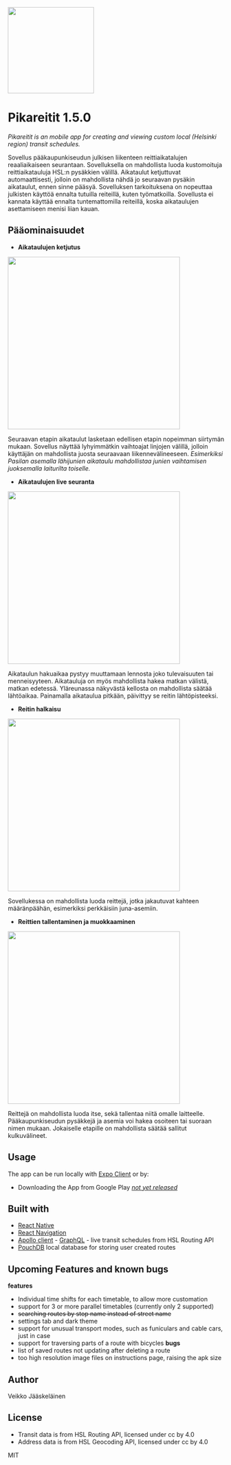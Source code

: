 

<img src="https://github.com/VeikkoAJ/pikareitit/blob/develop/assets/adaptive-icon.png" width="200">

# Pikareitit 1.5.0
*Pikareitit is an mobile app for creating and viewing custom local (Helsinki region) transit schedules.*

Sovellus pääkaupunkiseudun julkisen liikenteen reittiaikatalujen reaaliaikaiseen seurantaan. Sovelluksella on mahdollista luoda kustomoituja reittiaikatauluja HSL:n pysäkkien välillä. Aikataulut ketjuttuvat automaattisesti, jolloin on mahdollista nähdä jo seuraavan pysäkin aikataulut, ennen sinne pääsyä. Sovelluksen tarkoituksena on nopeuttaa julkisten käyttöä ennalta tutuilla reiteillä, kuten työmatkoilla. Sovellusta ei kannata käyttää ennalta tuntemattomilla reiteillä, koska aikataulujen asettamiseen menisi liian kauan.



## Pääominaisuudet

* **Aikataulujen ketjutus**
<img src="https://github.com/VeikkoAJ/pikareitit/blob/master/examplePics/route%20chaining.jpg" width="400">

Seuraavan etapin aikataulut lasketaan edellisen etapin nopeimman siirtymän mukaan. Sovellus näyttää lyhyimmätkin vaihtoajat linjojen välillä, jolloin käyttäjän on mahdollista juosta seuraavaan liikennevälineeseen. *Esimerkiksi Pasilan asemalla lähijunien aikataulu mahdollistaa junien vaihtamisen juoksemalla laiturilta toiselle.*

* **Aikataulujen live seuranta**
<img src="https://github.com/VeikkoAJ/pikareitit/blob/master/examplePics/realtimeRouting.jpg" width="400">

Aikataulun hakuaikaa pystyy muuttamaan lennosta joko tulevaisuuten tai menneisyyteen. Aikatauluja on myös mahdollista hakea matkan välistä, matkan edetessä. Yläreunassa näkyvästä kellosta on mahdollista säätää lähtöaikaa. Painamalla aikataulua pitkään, päivittyy se reitin lähtöpisteeksi.


* **Reitin halkaisu**

<img src="https://github.com/VeikkoAJ/pikareitit/blob/master/examplePics/parallel%20routes.jpg" width="400">

Sovellukessa on mahdollista luoda reittejä, jotka jakautuvat kahteen määränpäähän, esimerkiksi perkkäisiin juna-asemiin.


* **Reittien tallentaminen ja muokkaaminen**

<img src="https://github.com/VeikkoAJ/pikareitit/blob/master/examplePics/route%20creation.jpg" width="400"> 
                                                                                                       
Reittejä on mahdollista luoda itse, sekä tallentaa niitä omalle laitteelle. Pääkaupunkiseudun pysäkkejä ja asemia voi hakea osoiteen tai suoraan nimen mukaan. Jokaiselle etapille on mahdollista säätää sallitut kulkuvälineet. 



## Usage

The app can be run locally with [Expo Client](https://docs.expo.io/) or by:

* Downloading the App from Google Play [*not yet released*]()



## Built with

* [React Native](https://reactnative.dev/)
* [React Navigation](https://reactnavigation.org/)
* [Apollo client](https://www.apollographql.com/docs/react/) - [GraphQL](https://graphql.org/) - live transit schedules from HSL Routing API
* [PouchDB](https://pouchdb.com/) local database for storing user created routes




## Upcoming Features and known bugs

**features**
* Individual time shifts for each timetable, to allow more customation
* support for 3 or more parallel timetables (currently only 2 supported)
* ~~searching routes by stop name instead of street name~~
* settings tab and dark theme
* support for unusual transport modes, such as funiculars and cable cars, just in case
* support for traversing parts of a route with bicycles
**bugs**
* list of saved routes not updating after deleting a route
* too high resolution image files on instructions page, raising the apk size


## Author

Veikko Jääskeläinen




## License


- Transit data is from HSL Routing API, licensed under cc by 4.0
- Address data is from HSL Geocoding API, licensed under cc by 4.0

MIT
